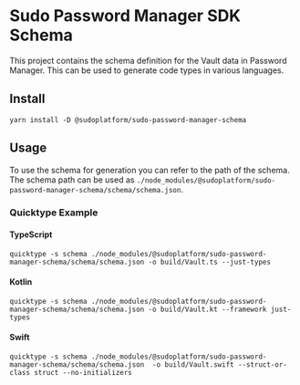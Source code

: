 # Sudo Password Manager SDK Schema

This project contains the schema definition for the Vault data in Password Manager. This can be used to generate code types in various languages.

## Install

```shell
yarn install -D @sudoplatform/sudo-password-manager-schema
```

## Usage

To use the schema for generation you can refer to the path of the schema. The schema path can be used as `./node_modules/@sudoplatform/sudo-password-manager-schema/schema/schema.json`.

### Quicktype Example

#### TypeScript

```shell
quicktype -s schema ./node_modules/@sudoplatform/sudo-password-manager-schema/schema/schema.json -o build/Vault.ts --just-types
```

#### Kotlin

```shell
quicktype -s schema ./node_modules/@sudoplatform/sudo-password-manager-schema/schema/schema.json -o build/Vault.kt --framework just-types
```

#### Swift

```shell
quicktype -s schema ./node_modules/@sudoplatform/sudo-password-manager-schema/schema/schema.json  -o build/Vault.swift --struct-or-class struct --no-initializers
```
